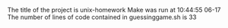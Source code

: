 The title of the project is unix-homework Make was run at 10:44:55 06-17 The number of lines of code contained in guessinggame.sh is 33
